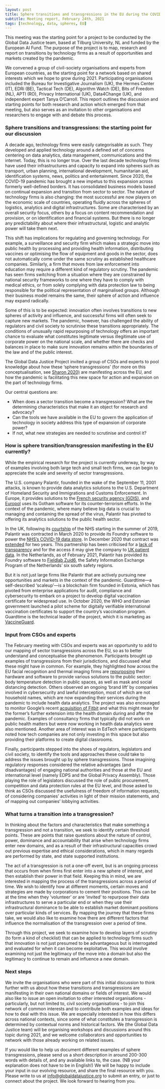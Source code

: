 ```yaml
---
layout: post
title: Sphere transitions and transgressions in the EU during the COVID pandemic
subtitle: Meeting report, February 24th, 2021
tags: [technology, data, spheres, EU]
---
```


This meeting was the starting point for a project to be conducted by the Global Data Justice team, based at Tilburg University, NL and funded by the European AI Fund. The purpose of the project is to map, research and report on transitions by technology firms as a result of opportunities and markets created by the pandemic.

We convened a group of civil-society organisations and experts from European countries, as the starting point for a network based on shared interests which we hope to grow during 2021. Participating organisations included the Bureau for Investigative Journalism (UK), the Hermes Center (IT), EDRi (BE), Tactical Tech (DE), Algorithm Watch (DE), Bits of Freedom (NL), APTI (RO), Privacy International (UK), Data4Change (UK), and independent expert Tanya O’Carroll. This report outlines the discussion and starting points for both research and action which emerged from that meeting, but also serves as an invitation to other organisations and researchers to engage with and debate this process.  

### Sphere transitions and transgressions: the starting point for our discussion
A decade ago, technology firms were easily categorisable as such. They developed and applied technology around a defined set of concerns centering on data analytics, data management, communications and the internet. Today, this is no longer true. Over the last decade technology firms have used their infrastructures and capacity to expand into spheres such as transport, urban planning, international development, humanitarian aid, identification systems, news, politics and entertainment. Since 2020, the COVID-19 pandemic has brought a new impetus to this expansion across formerly well-defined borders. It has consolidated business models based on continual expansion and transition from sector to sector. The nature of technology firms is also changing: the most successful are now players on the economic scale of countries, operating fluidly across the spheres of logistics, analytics and digital infrastructures. Some are characterised by an overall security focus, others by a focus on content recommendation and provision, or on identification and financial systems. But there is no longer any predictability about where their infrastructural, logistic and analytic power will take them next. 

This shift has implications for regulating and governing technology. For example, a surveillance and security firm which makes a strategic move into public health by processing and providing health information, distributing vaccines or optimising the flow of equipment and goods in the sector, does not automatically come under the same scrutiny as established healthcare companies. Similarly, a firm that moves from law enforcement into education may require a different kind of regulatory scrutiny. The pandemic has seen firms switching from a situation where they are constrained by national security frameworks to one where they have to comply with medical ethics, or from solely complying with data protection law to being responsible for the political representation of marginalised groups. Although their business model remains the same, their sphere of action and influence may expand radically.

Some of this is to be expected: innovation often involves transitions to new spheres of activity and influence, and successful firms will often seek to capture new markets. The pandemic, however, has challenged the ability of regulators and civil society to scrutinise these transitions appropriately. The conditions of unusually rapid repurposing of technology offers an important chance to evaluate what constitutes legitimate versus illegitimate use of corporate power on the national scale, and whether there are checks and balances in place to make sure innovation remains within the boundaries of the law and of the public interest.

The Global Data Justice Project invited a group of CSOs and experts to pool knowledge about how these ‘sphere transgressions’ (for more on this conceptualisation, see [Sharon 2020)](https://doi.org/10.1007/s10676-020-09547-x) are manifesting across the EU, and how the pandemic is facilitating this new space for action and expansion on the part of technology firms. 

Our central questions are: 
- When does a sector transition become a transgression? What are the determining characteristics that make it an object for research and advocacy? 
- Can the tools we have available in the EU to govern the application of technology in society address this type of expansion of corporate power?
- If not, what new strategies are needed to scrutinise and control it?

### How is sphere transition/transgression manifesting in the EU currently?
While the empirical research for the project is currently underway, by way of examples involving both large tech and small tech firms, we can begin to appreciate the scale and severity of sector transgressions.

The U.S. company Palantir, founded in the wake of the September 11, 2001 attacks, is known to provide data analytics solutions to the U.S. Department of Homeland Security and Immigrations and Customs Enforcement. In Europe, it provides solutions to the [French security agency (GDIS)](https://www.usinenouvelle.com/article/la-dgsi-renouvelle-son-contrat-avec-l-americain-palantir-faute-de-systeme-100-francais.N908289), and [Europol](https://www.europarl.europa.eu/doceo/document/E-9-2020-000173-ASW_EN.html) uses its Gotham software for its counter-terrorism efforts. In the context of the pandemic, where many believe big data is crucial to managing and containing the spread of the virus, Palantir has pivoted to offering its analytics solutions to the public health sector.

In the UK, following its [courtship](https://www.thebureauinvestigates.com/stories/2021-02-24/revealed-data-giant-given-emergency-covid-contract-had-been-wooing-nhs-for-months) of the NHS starting in the summer of 2019, Palantir was contracted in March 2020 to provide its Foundry software to power the [NHS’s COVID-19 data store](https://www.england.nhs.uk/contact-us/privacy-notice/how-we-use-your-information/covid-19-response/nhs-covid-19-data-store/). In December 2020 that contract was [extended](https://bidstats.uk/tenders/?q=palantir#745144319-741147168-28) for two years. This partnership has been criticised for a [lack of transparency](http://www.privacyinternational.org/report/4271/all-roads-lead-palantir) and for the access it may give the company to [UK patient data](https://www.opendemocracy.net/en/ournhs/why-were-suing-over-the-23m-nhs-data-deal-with-palantir/). In the Netherlands, as of February 2021, Palantir has provided its Foundry software to [Fieldlab Zuid6](https://medium.com/palantir/powering-pandemic-response-in-the-netherlands-9ecc608081c), the Safety Information Exchange Program of the Netherlands’ six south safety regions. 

But it is not just large firms like Palantir that are actively pursuing new opportunities and markets in the context of the pandemic. Guardtime—a self-described ‘scaleup’—is a blockchain firm founded in Estonia, which has pivoted from enterprise applications for audit, compliance and cybersecurity to embark on a project to develop digital vaccination certificate for widespread use. In October 2020, the WHO and Estonian government launched a pilot scheme for digitally verifiable international vaccination certificates to support the country’s vaccination program. Guardtime is the technical leader of the project, which it is marketing as [VaccineGuard](https://guardtime.com/vaccineguard).

### Input from CSOs and experts
The February meeting with CSOs and experts was an opportunity to add to our mapping of sector transgressions across the EU, so as to better understand and conceptualise the phenomenon. Participants brought up examples of transgressions from their jurisdictions, and discussed what these might have in common. For example, they highlighted how across the EU facial recognition and thermal imaging firms are [repurposing](https://www.reco326.com/index.php/en/news-en/news-en/158-reco-3-26-vs-covid-19) their hardware and software to provide various solutions to the public sector: body temperature detection in public spaces, as well as mask and social distancing detection. Others observed an ongoing ‘brand lift’ by companies involved in cybersecurity and lawful interception, most of which are not household names, which are now expanding their services during the pandemic to include health data analytics. The project was also encouraged to monitor Google’s recent [acquisition of Fitbit](https://www.theverge.com/2021/1/14/22188428/google-fitbit-acquisition-completed-approved) and what this might mean for the former’s further extension into the health domain during and after the pandemic. Examples of consultancy firms that typically did not work on public health matters but were now working in health data analytics were also mentioned. Another area of interest was in EdTech where participants noted how tech companies are not only investing in this space but also providing their platforms to create digital classrooms.

Finally, participants stepped into the shoes of regulators, legislators and civil society, to identify the tools and approaches these could take to address the issues brought up by sphere transgressions. Those imagining regulatory responses considered the relative advantages (and disadvantages) of engaging national authorities and those at the EU and international level (namely EDPS and the Global Privacy Assembly). Those playing the role of legislators discussed the role of public procurement, competition and data protection rules at the EU level, and those asked to think as CSOs discussed the usefulness of freedom of information requests, of considering companies’ activities in light of their mission statements, and of mapping out companies’ lobbying activities. 

### What turns a transition into a transgression?
In thinking about the factors and characteristics that make something a transgression and not a transition, we seek to identify certain threshold points. These are points that raise questions about the nature of control, power, dominance and accountability that arise when technology firms enter new domains, and as a result of their infrastructural capacities crowd out previous expertise and ethical considerations, which in many regards are performed by state, and state supported institutions.  

The act of a transgression is not a one-off event, but is an ongoing process that occurs from when firms first enter into a new sphere of interest, and then establish their power in that field. Keeping this in mind, we are interested in mapping the process of the transgressions across a period of time. We wish to identify how at different moments, certain moves and  strategies are made by corporations to cement their positions. This can be at the time when they ‘volunteer’ or are ‘invited’ to repurpose their data infrastructures to serve a particular end or when they use their infrastructural dominance to be able to establish market dominant positions over particular kinds of services. By mapping the journey that these firms take, we would also like to examine how there are different factors that influence the normalisation of the transgression over a period of time.

Through this project, we seek to examine how to develop layers of scrutiny (to form a kind of checklist) that can be applied to technology firms such that innovation is not just presumed to be advantageous but is interrogated and evaluated for when it can become exploitative. This would involve examining not just the legitimacy of the move into a domain but also the legitimacy to continue to remain and influence a new domain.

### Next steps
We invite the organisations who were part of this initial discussion to think further with us about how these transitions and transgressions are manifesting in their own national domains or fields of interest. We would also like to issue an open invitation to other interested organisations - particularly, but not limited to, civil society organisations - to join this network of common interests and to contribute both examples and ideas for how to deal with this issue. We are especially interested in how this differs across national contexts, since some of what constitutes a transgression is determined by contextual norms and historical factors. We (the Global Data Justice team) will be organising workshops and discussions around this topic during 2021, and we welcome collaborators and opportunities to network with those already working on related issues.

If you would like to help us document different examples of sphere transgressions, please send us a short description in around 200-300 words with details of, and any available links to, the case. (NB your explanation does not have to be in English!) We will be happy to include your input in our evolving resource, and share the final resource with you. Please write to us at info@globaldatajustice.org to submit an entry, or just to connect about the project. We look forward to hearing from you.
